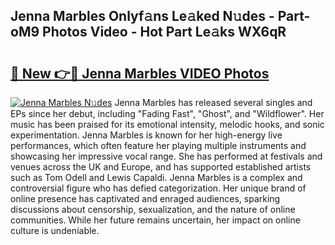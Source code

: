 ## Jenna Marbles Onlyf𝚊ns Le𝚊ked N𝚞des - Part-oM9 Photos Video - Hot Part Le𝚊ks WX6qR

# <h2><a href="http://ac48218.deff.icu/?id=Jenna+Marbles">🔗 New 👉🔴 Jenna Marbles VIDEO Photos</a></h2>

[![Jenna Marbles N𝚞des](https://i.imgur.com/rIISA9y.gif)](http://ac48218.deff.icu/?id=Jenna+Marbles)
Jenna Marbles has released several singles and EPs since her debut, including "Fading Fast", "Ghost", and "Wildflower". Her music has been praised for its emotional intensity, melodic hooks, and sonic experimentation. Jenna Marbles is known for her high-energy live performances, which often feature her playing multiple instruments and showcasing her impressive vocal range. She has performed at festivals and venues across the UK and Europe, and has supported established artists such as Tom Odell and Lewis Capaldi. Jenna Marbles is a complex and controversial figure who has defied categorization. Her unique brand of online presence has captivated and enraged audiences, sparking discussions about censorship, sexualization, and the nature of online communities. While her future remains uncertain, her impact on online culture is undeniable.
